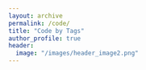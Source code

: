 ```yaml
---
layout: archive
permalink: /code/
title: "Code by Tags"
author_profile: true
header:
  image: "/images/header_image2.png"
---
```

